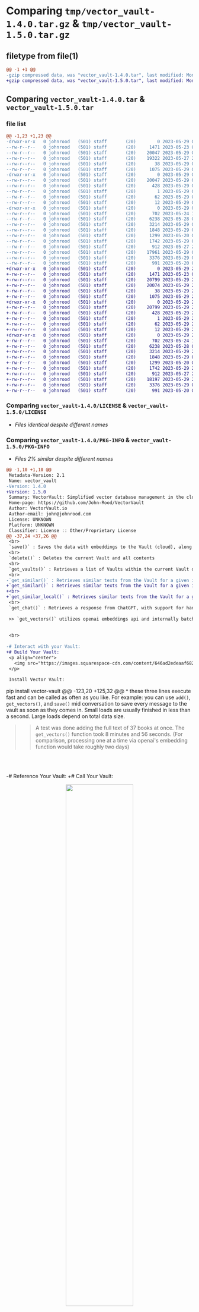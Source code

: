 # Comparing `tmp/vector_vault-1.4.0.tar.gz` & `tmp/vector_vault-1.5.0.tar.gz`

## filetype from file(1)

```diff
@@ -1 +1 @@
-gzip compressed data, was "vector_vault-1.4.0.tar", last modified: Mon May 29 07:50:46 2023, max compression
+gzip compressed data, was "vector_vault-1.5.0.tar", last modified: Mon May 29 20:32:34 2023, max compression
```

## Comparing `vector_vault-1.4.0.tar` & `vector_vault-1.5.0.tar`

### file list

```diff
@@ -1,23 +1,23 @@
-drwxr-xr-x   0 johnrood   (501) staff       (20)        0 2023-05-29 07:50:46.572583 vector_vault-1.4.0/
--rw-r--r--   0 johnrood   (501) staff       (20)     1471 2023-05-23 07:06:02.000000 vector_vault-1.4.0/LICENSE
--rw-r--r--   0 johnrood   (501) staff       (20)    20047 2023-05-29 07:50:46.572407 vector_vault-1.4.0/PKG-INFO
--rw-r--r--   0 johnrood   (501) staff       (20)    19322 2023-05-27 22:01:20.000000 vector_vault-1.4.0/README.md
--rw-r--r--   0 johnrood   (501) staff       (20)       38 2023-05-29 07:50:46.572626 vector_vault-1.4.0/setup.cfg
--rw-r--r--   0 johnrood   (501) staff       (20)     1075 2023-05-29 07:50:37.000000 vector_vault-1.4.0/setup.py
-drwxr-xr-x   0 johnrood   (501) staff       (20)        0 2023-05-29 07:50:46.569253 vector_vault-1.4.0/vector_vault.egg-info/
--rw-r--r--   0 johnrood   (501) staff       (20)    20047 2023-05-29 07:50:46.000000 vector_vault-1.4.0/vector_vault.egg-info/PKG-INFO
--rw-r--r--   0 johnrood   (501) staff       (20)      428 2023-05-29 07:50:46.000000 vector_vault-1.4.0/vector_vault.egg-info/SOURCES.txt
--rw-r--r--   0 johnrood   (501) staff       (20)        1 2023-05-29 07:50:46.000000 vector_vault-1.4.0/vector_vault.egg-info/dependency_links.txt
--rw-r--r--   0 johnrood   (501) staff       (20)       62 2023-05-29 07:50:46.000000 vector_vault-1.4.0/vector_vault.egg-info/requires.txt
--rw-r--r--   0 johnrood   (501) staff       (20)       12 2023-05-29 07:50:46.000000 vector_vault-1.4.0/vector_vault.egg-info/top_level.txt
-drwxr-xr-x   0 johnrood   (501) staff       (20)        0 2023-05-29 07:50:46.572043 vector_vault-1.4.0/vectorvault/
--rw-r--r--   0 johnrood   (501) staff       (20)      702 2023-05-24 19:36:19.000000 vector_vault-1.4.0/vectorvault/__init__.py
--rw-r--r--   0 johnrood   (501) staff       (20)     6238 2023-05-28 06:54:07.000000 vector_vault-1.4.0/vectorvault/ai.py
--rw-r--r--   0 johnrood   (501) staff       (20)     3214 2023-05-29 07:49:21.000000 vector_vault-1.4.0/vectorvault/cloudmanager.py
--rw-r--r--   0 johnrood   (501) staff       (20)     1848 2023-05-29 05:20:39.000000 vector_vault-1.4.0/vectorvault/creds.py
--rw-r--r--   0 johnrood   (501) staff       (20)     1299 2023-05-20 06:06:51.000000 vector_vault-1.4.0/vectorvault/download.py
--rw-r--r--   0 johnrood   (501) staff       (20)     1742 2023-05-29 07:49:07.000000 vector_vault-1.4.0/vectorvault/itemize.py
--rw-r--r--   0 johnrood   (501) staff       (20)      912 2023-05-27 23:34:48.000000 vector_vault-1.4.0/vectorvault/signup.py
--rw-r--r--   0 johnrood   (501) staff       (20)    17961 2023-05-29 07:49:36.000000 vector_vault-1.4.0/vectorvault/vault.py
--rw-r--r--   0 johnrood   (501) staff       (20)     3376 2023-05-29 07:21:37.000000 vector_vault-1.4.0/vectorvault/vecreq.py
--rw-r--r--   0 johnrood   (501) staff       (20)      991 2023-05-20 06:06:45.000000 vector_vault-1.4.0/vectorvault/wrap.py
+drwxr-xr-x   0 johnrood   (501) staff       (20)        0 2023-05-29 20:32:34.733271 vector_vault-1.5.0/
+-rw-r--r--   0 johnrood   (501) staff       (20)     1471 2023-05-23 07:06:02.000000 vector_vault-1.5.0/LICENSE
+-rw-r--r--   0 johnrood   (501) staff       (20)    20799 2023-05-29 20:32:34.733114 vector_vault-1.5.0/PKG-INFO
+-rw-r--r--   0 johnrood   (501) staff       (20)    20074 2023-05-29 20:31:26.000000 vector_vault-1.5.0/README.md
+-rw-r--r--   0 johnrood   (501) staff       (20)       38 2023-05-29 20:32:34.733311 vector_vault-1.5.0/setup.cfg
+-rw-r--r--   0 johnrood   (501) staff       (20)     1075 2023-05-29 20:32:14.000000 vector_vault-1.5.0/setup.py
+drwxr-xr-x   0 johnrood   (501) staff       (20)        0 2023-05-29 20:32:34.730167 vector_vault-1.5.0/vector_vault.egg-info/
+-rw-r--r--   0 johnrood   (501) staff       (20)    20799 2023-05-29 20:32:34.000000 vector_vault-1.5.0/vector_vault.egg-info/PKG-INFO
+-rw-r--r--   0 johnrood   (501) staff       (20)      428 2023-05-29 20:32:34.000000 vector_vault-1.5.0/vector_vault.egg-info/SOURCES.txt
+-rw-r--r--   0 johnrood   (501) staff       (20)        1 2023-05-29 20:32:34.000000 vector_vault-1.5.0/vector_vault.egg-info/dependency_links.txt
+-rw-r--r--   0 johnrood   (501) staff       (20)       62 2023-05-29 20:32:34.000000 vector_vault-1.5.0/vector_vault.egg-info/requires.txt
+-rw-r--r--   0 johnrood   (501) staff       (20)       12 2023-05-29 20:32:34.000000 vector_vault-1.5.0/vector_vault.egg-info/top_level.txt
+drwxr-xr-x   0 johnrood   (501) staff       (20)        0 2023-05-29 20:32:34.732738 vector_vault-1.5.0/vectorvault/
+-rw-r--r--   0 johnrood   (501) staff       (20)      702 2023-05-24 19:36:19.000000 vector_vault-1.5.0/vectorvault/__init__.py
+-rw-r--r--   0 johnrood   (501) staff       (20)     6238 2023-05-28 06:54:07.000000 vector_vault-1.5.0/vectorvault/ai.py
+-rw-r--r--   0 johnrood   (501) staff       (20)     3214 2023-05-29 20:31:58.000000 vector_vault-1.5.0/vectorvault/cloudmanager.py
+-rw-r--r--   0 johnrood   (501) staff       (20)     1848 2023-05-29 05:20:39.000000 vector_vault-1.5.0/vectorvault/creds.py
+-rw-r--r--   0 johnrood   (501) staff       (20)     1299 2023-05-20 06:06:51.000000 vector_vault-1.5.0/vectorvault/download.py
+-rw-r--r--   0 johnrood   (501) staff       (20)     1742 2023-05-29 20:31:47.000000 vector_vault-1.5.0/vectorvault/itemize.py
+-rw-r--r--   0 johnrood   (501) staff       (20)      912 2023-05-27 23:34:48.000000 vector_vault-1.5.0/vectorvault/signup.py
+-rw-r--r--   0 johnrood   (501) staff       (20)    18197 2023-05-29 20:31:41.000000 vector_vault-1.5.0/vectorvault/vault.py
+-rw-r--r--   0 johnrood   (501) staff       (20)     3376 2023-05-29 07:21:37.000000 vector_vault-1.5.0/vectorvault/vecreq.py
+-rw-r--r--   0 johnrood   (501) staff       (20)      991 2023-05-20 06:06:45.000000 vector_vault-1.5.0/vectorvault/wrap.py
```

### Comparing `vector_vault-1.4.0/LICENSE` & `vector_vault-1.5.0/LICENSE`

 * *Files identical despite different names*

### Comparing `vector_vault-1.4.0/PKG-INFO` & `vector_vault-1.5.0/PKG-INFO`

 * *Files 2% similar despite different names*

```diff
@@ -1,10 +1,10 @@
 Metadata-Version: 2.1
 Name: vector_vault
-Version: 1.4.0
+Version: 1.5.0
 Summary: VectorVault: Simplified vector database management in the cloud for machine learning and generative ai workflows
 Home-page: https://github.com/John-Rood/VectorVault
 Author: VectorVault.io
 Author-email: john@johnrood.com
 License: UNKNOWN
 Platform: UNKNOWN
 Classifier: License :: Other/Proprietary License
@@ -37,24 +37,26 @@
 <br>
 `save()` : Saves the data with embeddings to the Vault (cloud), along with any metadata
 <br>
 `delete()` : Deletes the current Vault and all contents
 <br>
 `get_vaults()` : Retrieves a list of Vaults within the current Vault directory
 <br>
-`get_similar()` : Retrieves similar texts from the Vault for a given input text 
+`get_similar()` : Retrieves similar texts from the Vault for a given input text - We processes vectors in the cloud
+<br>
+`get_similar_local()` : Retrieves similar texts from the Vault for a given input text - You process vectors locally
 <br>
 `get_chat()` : Retrieves a response from ChatGPT, with support for handling conversation history, summarizing responses, and retrieving context-based responses by referencing similar data in the vault
 
 >> `get_vectors()` utilizes openai embeddings api and internally batches vector embeddings with OpenAI's text-embeddings-ada-002 model, and comes with auto rate-limiting and concurrent requests for maximum processing speed
 
 
 <br>
 
-# Interact with your Vault:
+# Build Your Vault:
 <p align="center">
   <img src="https://images.squarespace-cdn.com/content/646ad2edeaaf682a9bbc36da/2acebcaa-f5dd-44c9-8bba-c10723bc7064/Vector+Vault+Vault+2000.png" width="60%" height="60%" />
 </p>
 
 Install Vector Vault:
 ```
 pip install vector-vault
@@ -123,20 +125,32 @@
 ^ these three lines execute fast and can be called as often as you like. For example: you can use `add()`, `get_vectors()`, and `save()` mid conversation to save every message to the vault as soon as they comes in. Small loads are usually finished in less than a second. Large loads depend on total data size. 
 >> A test was done adding the full text of 37 books at once. The `get_vectors()` function took 8 minutes and 56 seconds. (For comparison, processing one at a time via openai's embedding function would take roughly two days)
 
 
 <br>
 <br>
 
-# Reference Your Vault:
+# Call Your Vault:
 <p align="center">
   <img src="https://images.squarespace-cdn.com/content/646ad2edeaaf682a9bbc36da/5ae905b0-43d0-4b86-a965-5b447ee8c7de/Vector+Vault+Vault.jpg?content-type=image%2Fjpeg" width="60%" height="60%" />
 </p>
 
-After you've added some data and want to reference it later, you can call it like this:
+Making a call to your vault is really easy. You can even do it by command line:
+```
+curl -X POST "https://api.vectorvault.io/get_similar" \
+     -H "Content-Type: application/json" \
+     -d '{
+        "user": "your_username",
+        "api_key": "your_api_key",
+        "vault": "your_vault_name",
+        "text": "your_text"
+     }'
+```
+    
+This is the same exact call, but in Python:
 ```
 similar_data = vault.get_similar("Your text input") 
 
 for result in similar_data:
     print(result['data'])
 ```
 ^ this prints each similar item that was retieved. The `get_similar()` function retrieves items from the vault using vector cosine similarity search algorithm to find results. Default returns a list with 4 results. 
@@ -150,17 +164,108 @@
 
 for result in similar_data:
     print(result['data'])
     print(result['metadata'])
 ```
 
 <br>
+<br>
+
+### Use `get_chat()` with `get_context=True` to get response from chatgpt referencing vault data
+Retrieving items from the vault, is useful when using it supply context to a large language model, like chatgpt for instance, to get a contextualized response. The follow example searches the vault for 4 similar results and then give those to chatgpt as context, asking chatgpt answer the question using the vault data.
+```
+question = "This text will be used find contextually similar references in the vault"
+
+answer = vault.get_chat(question, get_context=True)  
+print(answer)
+```
+The following line will send chatgpt the question for response and not interact with the vault in any way
+```
+answer = vault.get_chat(question) 
+```
+
+
+<br>
+<br>
+
+# ChatGPT
+## With `get_chat()` you can use ChatGPT standalone or with Vault data integrated
+
+<p align="center">
+  <img src="https://images.squarespace-cdn.com/content/646ad2edeaaf682a9bbc36da/74776e31-4bfd-4d6b-837b-674790ca4288/wisdomandwealth_Electric_Yellow_and_Dark_Blue_-_chat_messages_g_c81a4325-5347-44a7-879d-a58a6d115446.png" width="60%" height="60%" />
+</p>
+<br>
+
+Get chat response from OpenAI's ChatGPT. 
+Rate limiting, auto retries, and chat histroy slicing auto-built-in so you can create complex chat capability without getting complicated. 
+Enter your text, optionally add chat history, and optionally choose a summary response instead (default: summmary=False)
+
+- Example Signle Usage: 
+`response = vault.get_chat(text)`
+
+- Example Chat: 
+`response = vault.get_chat(text, chat_history)`
+
+- Example Summary: 
+`summary = vault.get_chat(text, summary=True)`
+
+- Example Context-Based Response:
+`response = vault.get_chat(text, get_context=True)`
+
+- Example Context-Based Response w/ Chat History:
+`response = vault.get_chat(text, chat_history, get_context=True)`
+
+- Example Context-Response with Context Samples Returned:
+`vault_response = vault.get_chat(text, get_context=True, return_context=True)`
+<br>
+
+Response is a string, unless `return_context=True` is passed, then response will be a dictionary containing the results from the vault as well as the response:
+```
+# print response:
+print(vault_response['response'])
+
+# print context:
+for item in vault_response['context']:
+    print("\n\n", f"item {item['metadata']['name']}")
+    print(item['data'])
+```
+<br>
+<br>
+
+# Summarize Anything:
+<p align="center">
+  <img src="https://images.squarespace-cdn.com/content/646ad2edeaaf682a9bbc36da/e1ff4ca3-e18b-4c8f-b3c9-ff6ddcc907a1/wisdomandwealth_a_summary_being_created._A_bunch_of_texts_are_f_df58744a-13cb-46fd-b39d-3f090349bbb7.png" width="60%" height="60%" />
+</p>
+
+You can summarize any text, no matter how large - even an entire book all at once. Long texts are split into the largest possible chunk sizes and a summary is generated for each chunk. When all summaries are finished, they are concatenated and returned as one.
+```
+summary = vault.get_chat(text, summary=True)
+```
+<br>
+
+want to make a summary of a certain length?...
+```
+summary = vault.get_chat(text, summary=True)
+
+while len(summary) > 1000:
+    summary = vault.get_chat(summary, summary=True)
+```
+^ in the above example, we make a summary, then we enter while loop that continues until the summary recieved back is a certain lenght. You could use this to summarize a 1000 page book to less than 1000 characters of text. 
+
+<br>
+<br>
+<br>
 
-## Metadata
-To add meta data to your vault, just include the meta as a parameter in `add()`. Meta is always a dict, and you can add any fields you want. (If you don't add a 'name' field, a generic one will automatically be generated, so there is always a name field in the metadata)
+# Metadata
+
+<p align="center">
+  <img src="https://images.squarespace-cdn.com/content/646ad2edeaaf682a9bbc36da/9d9bae20-e358-4545-9e3b-32f782314541/add+all+the+metadata.png?" width="40%" height="40%" />
+</p>
+
+Metadata is really useful later, when you want to know the deets about the data you've added. To add metadata to your vault, just include the meta as a parameter in `add()`. Meta is always a dict, and you can add any fields you want. (If you don't add a 'name' field, a generic one will automatically be generated, so the name field in the metadata always exists)
 ```
 meta = {
     'name': 'Lifestyle in LA',
     'country': 'United State',
     'city': 'LA' 
 }
 
@@ -237,31 +342,14 @@
 similar_data = vault.get_similar("How will the government control you in the future?") 
 print(similar_data[0]['metadata']['title'])
 ```
 
 <br>
 <br>
 
-### Use `get_chat()` with `get_context=True` to get response from chatgpt referencing vault data
-Retrieving items from the vault, is useful when using it supply context to a large language model, like chatgpt for instance, to get a contextualized response. The follow example searches the vault for 4 similar results and then give those to chatgpt as context, asking chatgpt answer the question using the vault data.
-```
-question = "This text will be used find contextually similar references in the vault"
-
-answer = vault.get_chat(question, get_context=True)  
-print(answer)
-```
-The following line will send chatgpt the question for response and not interact with the vault in any way
-```
-answer = vault.get_chat(question) 
-```
-
-
-<br>
-<br>
-
 # Change Vaults
 
 In this example science vault, we will print a list of vaults in the current vault directory
 ```
 science_vault = Vault(user='your_user_id', api_key='your_api_key', vault='science')
 
 print(science_vault.get_vaults())
@@ -286,83 +374,15 @@
 
 
 - lab notes vault within chemistry vault
 ```
 lab_notes_vault = Vault(user='your@email.com', api_key='your_api_key', vault='science/chemistry/lab notes')
 ```
 
-<br>
-<br>
 
-# ChatGPT
-## With `get_chat()` you can use ChatGPT standalone or with Vault data integrated
-
-<p align="center">
-  <img src="https://images.squarespace-cdn.com/content/646ad2edeaaf682a9bbc36da/74776e31-4bfd-4d6b-837b-674790ca4288/wisdomandwealth_Electric_Yellow_and_Dark_Blue_-_chat_messages_g_c81a4325-5347-44a7-879d-a58a6d115446.png" width="60%" height="60%" />
-</p>
-<br>
-
-Get chat response from OpenAI's ChatGPT. 
-Rate limiting, auto retries, and chat histroy slicing auto-built-in so you can create complex chat capability without getting complicated. 
-Enter your text, optionally add chat history, and optionally choose a summary response instead (default: summmary=False)
-
-- Example Signle Usage: 
-`response = vault.get_chat(text)`
-
-- Example Chat: 
-`response = vault.get_chat(text, chat_history)`
-
-- Example Summary: 
-`summary = vault.get_chat(text, summary=True)`
-
-- Example Context-Based Response:
-`response = vault.get_chat(text, get_context=True)`
-
-- Example Context-Based Response w/ Chat History:
-`response = vault.get_chat(text, chat_history, get_context=True)`
-
-- Example Context-Response with Context Samples Returned:
-`vault_response = vault.get_chat(text, get_context=True, return_context=True)`
-<br>
-
-Response is a string, unless `return_context=True` is passed, then response will be a dictionary containing the results from the vault as well as the response:
-```
-# print response:
-print(vault_response['response'])
-
-# print context:
-for item in vault_response['context']:
-    print("\n\n", f"item {item['metadata']['name']}")
-    print(item['data'])
-```
-<br>
-<br>
-
-# Summarize Anything:
-<p align="center">
-  <img src="https://images.squarespace-cdn.com/content/646ad2edeaaf682a9bbc36da/e1ff4ca3-e18b-4c8f-b3c9-ff6ddcc907a1/wisdomandwealth_a_summary_being_created._A_bunch_of_texts_are_f_df58744a-13cb-46fd-b39d-3f090349bbb7.png" width="60%" height="60%" />
-</p>
-
-You can summarize any text, no matter how large - even an entire book all at once. Long texts are split into the largest possible chunk sizes and a summary is generated for each chunk. When all summaries are finished, they are concatenated and returned as one.
-```
-summary = vault.get_chat(text, summary=True)
-```
-<br>
-
-want to make a summary of a certain length?...
-```
-summary = vault.get_chat(text, summary=True)
-
-while len(summary) > 1000:
-    summary = vault.get_chat(summary, summary=True)
-```
-^ in the above example, we make a summary, then we enter while loop that continues until the summary recieved back is a certain lenght. You could use this to summarize a 1000 page book to less than 1000 characters of text. 
-
-<br>
-<br>
 <br>
 
 ## Real world usage:
 ```
 user_input = input("What's your question?")
 
 # Get response from Language model
@@ -481,15 +501,15 @@
 <br>
 <br>
 
 
 ## FAQ
 
 ### What is the latency on large datasets?
-To conceptualize "large", 37 full length book texts with vectors make up ~80MB of storage with around 10,000 - 15,000 items of ~1000 characters for each item. This example of 37 books is considered small. Free plans come with 1GB of storage, and 100MB/mo of uploading, so this doesn't even hit the free plan limit. Calling similar items from this vault is under one second response time with the similar items returned. This example is about the same amount of data as the entire customer support history for any given company. So if you build a typical customer service chatbot, your vault size will be considered small.  If you had 10 times that much data, api latency may be around 5 seconds. Our architechture is optimized for lightning fast responses on small-medium size datasets, so if your data size grows to large amounts, and you see the call time taking longer than 1 second, its recommended that you segment you data into multiple vaults to keep latency below 1 second on api calls. 
+To conceptualize "large", 37 full length book texts with vectors make up ~80MB of storage with around 10,000 - 15,000 items of ~1000 characters for each item. This example of 37 books is considered small. Free plans come with 1GB of storage, and 100MB/mo of uploading, so this doesn't even hit the free plan limit. Calling similar items from this vault is one second response time - with vectors retreived, vectors searched, then similar items returned. This example is about the same amount of data as the entire customer support history for any given company. So if you build a typical customer service chatbot, your vault size will be considered small.  If you had 10 times that much data, api latency may be around 5 seconds. Our architechture is optimized for lightning fast responses on small-medium size datasets, so if your data size grows to large amounts, and you see the call time taking too long, its recommended that you segment you data into multiple vaults to keep latency to 1 second on api calls. 
 
 
 ### How should I segment my data?
 Vaults within vaults is the optimal structure for segmenting data. If a vault grows too large, just make multiple child vaults within the current vault directory, and store the data there. If your 'Science' vault grows too large, split it into multiple child vaults, like 'Science/Chemistry', etc - this accesses a "Chemistry" vault within the Science vault. Now you can fine grain datasets, where every child vault contains more specific subject information than the parent vault. This segmenting structure allows you to focus data on large data sets. *Keep in mind this only applies to very large data sets.* Also, if your data set is large and you don't mind a little longer response times on vault call, then you don't need to do anything. In that case, you can just add it all to one vault and not worry about it. 
 
 
 ### What if I'm a large company with very large data
```

### Comparing `vector_vault-1.4.0/README.md` & `vector_vault-1.5.0/README.md`

 * *Files 3% similar despite different names*

```diff
@@ -18,24 +18,26 @@
 <br>
 `save()` : Saves the data with embeddings to the Vault (cloud), along with any metadata
 <br>
 `delete()` : Deletes the current Vault and all contents
 <br>
 `get_vaults()` : Retrieves a list of Vaults within the current Vault directory
 <br>
-`get_similar()` : Retrieves similar texts from the Vault for a given input text 
+`get_similar()` : Retrieves similar texts from the Vault for a given input text - We processes vectors in the cloud
+<br>
+`get_similar_local()` : Retrieves similar texts from the Vault for a given input text - You process vectors locally
 <br>
 `get_chat()` : Retrieves a response from ChatGPT, with support for handling conversation history, summarizing responses, and retrieving context-based responses by referencing similar data in the vault
 
 >> `get_vectors()` utilizes openai embeddings api and internally batches vector embeddings with OpenAI's text-embeddings-ada-002 model, and comes with auto rate-limiting and concurrent requests for maximum processing speed
 
 
 <br>
 
-# Interact with your Vault:
+# Build Your Vault:
 <p align="center">
   <img src="https://images.squarespace-cdn.com/content/646ad2edeaaf682a9bbc36da/2acebcaa-f5dd-44c9-8bba-c10723bc7064/Vector+Vault+Vault+2000.png" width="60%" height="60%" />
 </p>
 
 Install Vector Vault:
 ```
 pip install vector-vault
@@ -104,20 +106,32 @@
 ^ these three lines execute fast and can be called as often as you like. For example: you can use `add()`, `get_vectors()`, and `save()` mid conversation to save every message to the vault as soon as they comes in. Small loads are usually finished in less than a second. Large loads depend on total data size. 
 >> A test was done adding the full text of 37 books at once. The `get_vectors()` function took 8 minutes and 56 seconds. (For comparison, processing one at a time via openai's embedding function would take roughly two days)
 
 
 <br>
 <br>
 
-# Reference Your Vault:
+# Call Your Vault:
 <p align="center">
   <img src="https://images.squarespace-cdn.com/content/646ad2edeaaf682a9bbc36da/5ae905b0-43d0-4b86-a965-5b447ee8c7de/Vector+Vault+Vault.jpg?content-type=image%2Fjpeg" width="60%" height="60%" />
 </p>
 
-After you've added some data and want to reference it later, you can call it like this:
+Making a call to your vault is really easy. You can even do it by command line:
+```
+curl -X POST "https://api.vectorvault.io/get_similar" \
+     -H "Content-Type: application/json" \
+     -d '{
+        "user": "your_username",
+        "api_key": "your_api_key",
+        "vault": "your_vault_name",
+        "text": "your_text"
+     }'
+```
+    
+This is the same exact call, but in Python:
 ```
 similar_data = vault.get_similar("Your text input") 
 
 for result in similar_data:
     print(result['data'])
 ```
 ^ this prints each similar item that was retieved. The `get_similar()` function retrieves items from the vault using vector cosine similarity search algorithm to find results. Default returns a list with 4 results. 
@@ -131,17 +145,108 @@
 
 for result in similar_data:
     print(result['data'])
     print(result['metadata'])
 ```
 
 <br>
+<br>
+
+### Use `get_chat()` with `get_context=True` to get response from chatgpt referencing vault data
+Retrieving items from the vault, is useful when using it supply context to a large language model, like chatgpt for instance, to get a contextualized response. The follow example searches the vault for 4 similar results and then give those to chatgpt as context, asking chatgpt answer the question using the vault data.
+```
+question = "This text will be used find contextually similar references in the vault"
+
+answer = vault.get_chat(question, get_context=True)  
+print(answer)
+```
+The following line will send chatgpt the question for response and not interact with the vault in any way
+```
+answer = vault.get_chat(question) 
+```
+
+
+<br>
+<br>
+
+# ChatGPT
+## With `get_chat()` you can use ChatGPT standalone or with Vault data integrated
+
+<p align="center">
+  <img src="https://images.squarespace-cdn.com/content/646ad2edeaaf682a9bbc36da/74776e31-4bfd-4d6b-837b-674790ca4288/wisdomandwealth_Electric_Yellow_and_Dark_Blue_-_chat_messages_g_c81a4325-5347-44a7-879d-a58a6d115446.png" width="60%" height="60%" />
+</p>
+<br>
+
+Get chat response from OpenAI's ChatGPT. 
+Rate limiting, auto retries, and chat histroy slicing auto-built-in so you can create complex chat capability without getting complicated. 
+Enter your text, optionally add chat history, and optionally choose a summary response instead (default: summmary=False)
+
+- Example Signle Usage: 
+`response = vault.get_chat(text)`
+
+- Example Chat: 
+`response = vault.get_chat(text, chat_history)`
+
+- Example Summary: 
+`summary = vault.get_chat(text, summary=True)`
+
+- Example Context-Based Response:
+`response = vault.get_chat(text, get_context=True)`
+
+- Example Context-Based Response w/ Chat History:
+`response = vault.get_chat(text, chat_history, get_context=True)`
+
+- Example Context-Response with Context Samples Returned:
+`vault_response = vault.get_chat(text, get_context=True, return_context=True)`
+<br>
+
+Response is a string, unless `return_context=True` is passed, then response will be a dictionary containing the results from the vault as well as the response:
+```
+# print response:
+print(vault_response['response'])
+
+# print context:
+for item in vault_response['context']:
+    print("\n\n", f"item {item['metadata']['name']}")
+    print(item['data'])
+```
+<br>
+<br>
+
+# Summarize Anything:
+<p align="center">
+  <img src="https://images.squarespace-cdn.com/content/646ad2edeaaf682a9bbc36da/e1ff4ca3-e18b-4c8f-b3c9-ff6ddcc907a1/wisdomandwealth_a_summary_being_created._A_bunch_of_texts_are_f_df58744a-13cb-46fd-b39d-3f090349bbb7.png" width="60%" height="60%" />
+</p>
+
+You can summarize any text, no matter how large - even an entire book all at once. Long texts are split into the largest possible chunk sizes and a summary is generated for each chunk. When all summaries are finished, they are concatenated and returned as one.
+```
+summary = vault.get_chat(text, summary=True)
+```
+<br>
+
+want to make a summary of a certain length?...
+```
+summary = vault.get_chat(text, summary=True)
+
+while len(summary) > 1000:
+    summary = vault.get_chat(summary, summary=True)
+```
+^ in the above example, we make a summary, then we enter while loop that continues until the summary recieved back is a certain lenght. You could use this to summarize a 1000 page book to less than 1000 characters of text. 
+
+<br>
+<br>
+<br>
 
-## Metadata
-To add meta data to your vault, just include the meta as a parameter in `add()`. Meta is always a dict, and you can add any fields you want. (If you don't add a 'name' field, a generic one will automatically be generated, so there is always a name field in the metadata)
+# Metadata
+
+<p align="center">
+  <img src="https://images.squarespace-cdn.com/content/646ad2edeaaf682a9bbc36da/9d9bae20-e358-4545-9e3b-32f782314541/add+all+the+metadata.png?" width="40%" height="40%" />
+</p>
+
+Metadata is really useful later, when you want to know the deets about the data you've added. To add metadata to your vault, just include the meta as a parameter in `add()`. Meta is always a dict, and you can add any fields you want. (If you don't add a 'name' field, a generic one will automatically be generated, so the name field in the metadata always exists)
 ```
 meta = {
     'name': 'Lifestyle in LA',
     'country': 'United State',
     'city': 'LA' 
 }
 
@@ -218,31 +323,14 @@
 similar_data = vault.get_similar("How will the government control you in the future?") 
 print(similar_data[0]['metadata']['title'])
 ```
 
 <br>
 <br>
 
-### Use `get_chat()` with `get_context=True` to get response from chatgpt referencing vault data
-Retrieving items from the vault, is useful when using it supply context to a large language model, like chatgpt for instance, to get a contextualized response. The follow example searches the vault for 4 similar results and then give those to chatgpt as context, asking chatgpt answer the question using the vault data.
-```
-question = "This text will be used find contextually similar references in the vault"
-
-answer = vault.get_chat(question, get_context=True)  
-print(answer)
-```
-The following line will send chatgpt the question for response and not interact with the vault in any way
-```
-answer = vault.get_chat(question) 
-```
-
-
-<br>
-<br>
-
 # Change Vaults
 
 In this example science vault, we will print a list of vaults in the current vault directory
 ```
 science_vault = Vault(user='your_user_id', api_key='your_api_key', vault='science')
 
 print(science_vault.get_vaults())
@@ -267,83 +355,15 @@
 
 
 - lab notes vault within chemistry vault
 ```
 lab_notes_vault = Vault(user='your@email.com', api_key='your_api_key', vault='science/chemistry/lab notes')
 ```
 
-<br>
-<br>
 
-# ChatGPT
-## With `get_chat()` you can use ChatGPT standalone or with Vault data integrated
-
-<p align="center">
-  <img src="https://images.squarespace-cdn.com/content/646ad2edeaaf682a9bbc36da/74776e31-4bfd-4d6b-837b-674790ca4288/wisdomandwealth_Electric_Yellow_and_Dark_Blue_-_chat_messages_g_c81a4325-5347-44a7-879d-a58a6d115446.png" width="60%" height="60%" />
-</p>
-<br>
-
-Get chat response from OpenAI's ChatGPT. 
-Rate limiting, auto retries, and chat histroy slicing auto-built-in so you can create complex chat capability without getting complicated. 
-Enter your text, optionally add chat history, and optionally choose a summary response instead (default: summmary=False)
-
-- Example Signle Usage: 
-`response = vault.get_chat(text)`
-
-- Example Chat: 
-`response = vault.get_chat(text, chat_history)`
-
-- Example Summary: 
-`summary = vault.get_chat(text, summary=True)`
-
-- Example Context-Based Response:
-`response = vault.get_chat(text, get_context=True)`
-
-- Example Context-Based Response w/ Chat History:
-`response = vault.get_chat(text, chat_history, get_context=True)`
-
-- Example Context-Response with Context Samples Returned:
-`vault_response = vault.get_chat(text, get_context=True, return_context=True)`
-<br>
-
-Response is a string, unless `return_context=True` is passed, then response will be a dictionary containing the results from the vault as well as the response:
-```
-# print response:
-print(vault_response['response'])
-
-# print context:
-for item in vault_response['context']:
-    print("\n\n", f"item {item['metadata']['name']}")
-    print(item['data'])
-```
-<br>
-<br>
-
-# Summarize Anything:
-<p align="center">
-  <img src="https://images.squarespace-cdn.com/content/646ad2edeaaf682a9bbc36da/e1ff4ca3-e18b-4c8f-b3c9-ff6ddcc907a1/wisdomandwealth_a_summary_being_created._A_bunch_of_texts_are_f_df58744a-13cb-46fd-b39d-3f090349bbb7.png" width="60%" height="60%" />
-</p>
-
-You can summarize any text, no matter how large - even an entire book all at once. Long texts are split into the largest possible chunk sizes and a summary is generated for each chunk. When all summaries are finished, they are concatenated and returned as one.
-```
-summary = vault.get_chat(text, summary=True)
-```
-<br>
-
-want to make a summary of a certain length?...
-```
-summary = vault.get_chat(text, summary=True)
-
-while len(summary) > 1000:
-    summary = vault.get_chat(summary, summary=True)
-```
-^ in the above example, we make a summary, then we enter while loop that continues until the summary recieved back is a certain lenght. You could use this to summarize a 1000 page book to less than 1000 characters of text. 
-
-<br>
-<br>
 <br>
 
 ## Real world usage:
 ```
 user_input = input("What's your question?")
 
 # Get response from Language model
@@ -462,15 +482,15 @@
 <br>
 <br>
 
 
 ## FAQ
 
 ### What is the latency on large datasets?
-To conceptualize "large", 37 full length book texts with vectors make up ~80MB of storage with around 10,000 - 15,000 items of ~1000 characters for each item. This example of 37 books is considered small. Free plans come with 1GB of storage, and 100MB/mo of uploading, so this doesn't even hit the free plan limit. Calling similar items from this vault is under one second response time with the similar items returned. This example is about the same amount of data as the entire customer support history for any given company. So if you build a typical customer service chatbot, your vault size will be considered small.  If you had 10 times that much data, api latency may be around 5 seconds. Our architechture is optimized for lightning fast responses on small-medium size datasets, so if your data size grows to large amounts, and you see the call time taking longer than 1 second, its recommended that you segment you data into multiple vaults to keep latency below 1 second on api calls. 
+To conceptualize "large", 37 full length book texts with vectors make up ~80MB of storage with around 10,000 - 15,000 items of ~1000 characters for each item. This example of 37 books is considered small. Free plans come with 1GB of storage, and 100MB/mo of uploading, so this doesn't even hit the free plan limit. Calling similar items from this vault is one second response time - with vectors retreived, vectors searched, then similar items returned. This example is about the same amount of data as the entire customer support history for any given company. So if you build a typical customer service chatbot, your vault size will be considered small.  If you had 10 times that much data, api latency may be around 5 seconds. Our architechture is optimized for lightning fast responses on small-medium size datasets, so if your data size grows to large amounts, and you see the call time taking too long, its recommended that you segment you data into multiple vaults to keep latency to 1 second on api calls. 
 
 
 ### How should I segment my data?
 Vaults within vaults is the optimal structure for segmenting data. If a vault grows too large, just make multiple child vaults within the current vault directory, and store the data there. If your 'Science' vault grows too large, split it into multiple child vaults, like 'Science/Chemistry', etc - this accesses a "Chemistry" vault within the Science vault. Now you can fine grain datasets, where every child vault contains more specific subject information than the parent vault. This segmenting structure allows you to focus data on large data sets. *Keep in mind this only applies to very large data sets.* Also, if your data set is large and you don't mind a little longer response times on vault call, then you don't need to do anything. In that case, you can just add it all to one vault and not worry about it. 
 
 
 ### What if I'm a large company with very large data
```

### Comparing `vector_vault-1.4.0/setup.py` & `vector_vault-1.5.0/setup.py`

 * *Files 11% similar despite different names*

```diff
@@ -1,12 +1,12 @@
 from setuptools import setup, find_packages
 
 setup(
     name="vector_vault",
-    version="1.4.0",
+    version="1.5.0",
     packages=find_packages(),
     author="VectorVault.io",
     author_email="john@johnrood.com",
     description="VectorVault: Simplified vector database management in the cloud for machine learning and generative ai workflows",
     long_description=open('README.md').read(),
     long_description_content_type="text/markdown",
     url="https://github.com/John-Rood/VectorVault",
```

### Comparing `vector_vault-1.4.0/vector_vault.egg-info/PKG-INFO` & `vector_vault-1.5.0/vector_vault.egg-info/PKG-INFO`

 * *Files 2% similar despite different names*

```diff
@@ -1,10 +1,10 @@
 Metadata-Version: 2.1
 Name: vector-vault
-Version: 1.4.0
+Version: 1.5.0
 Summary: VectorVault: Simplified vector database management in the cloud for machine learning and generative ai workflows
 Home-page: https://github.com/John-Rood/VectorVault
 Author: VectorVault.io
 Author-email: john@johnrood.com
 License: UNKNOWN
 Platform: UNKNOWN
 Classifier: License :: Other/Proprietary License
@@ -37,24 +37,26 @@
 <br>
 `save()` : Saves the data with embeddings to the Vault (cloud), along with any metadata
 <br>
 `delete()` : Deletes the current Vault and all contents
 <br>
 `get_vaults()` : Retrieves a list of Vaults within the current Vault directory
 <br>
-`get_similar()` : Retrieves similar texts from the Vault for a given input text 
+`get_similar()` : Retrieves similar texts from the Vault for a given input text - We processes vectors in the cloud
+<br>
+`get_similar_local()` : Retrieves similar texts from the Vault for a given input text - You process vectors locally
 <br>
 `get_chat()` : Retrieves a response from ChatGPT, with support for handling conversation history, summarizing responses, and retrieving context-based responses by referencing similar data in the vault
 
 >> `get_vectors()` utilizes openai embeddings api and internally batches vector embeddings with OpenAI's text-embeddings-ada-002 model, and comes with auto rate-limiting and concurrent requests for maximum processing speed
 
 
 <br>
 
-# Interact with your Vault:
+# Build Your Vault:
 <p align="center">
   <img src="https://images.squarespace-cdn.com/content/646ad2edeaaf682a9bbc36da/2acebcaa-f5dd-44c9-8bba-c10723bc7064/Vector+Vault+Vault+2000.png" width="60%" height="60%" />
 </p>
 
 Install Vector Vault:
 ```
 pip install vector-vault
@@ -123,20 +125,32 @@
 ^ these three lines execute fast and can be called as often as you like. For example: you can use `add()`, `get_vectors()`, and `save()` mid conversation to save every message to the vault as soon as they comes in. Small loads are usually finished in less than a second. Large loads depend on total data size. 
 >> A test was done adding the full text of 37 books at once. The `get_vectors()` function took 8 minutes and 56 seconds. (For comparison, processing one at a time via openai's embedding function would take roughly two days)
 
 
 <br>
 <br>
 
-# Reference Your Vault:
+# Call Your Vault:
 <p align="center">
   <img src="https://images.squarespace-cdn.com/content/646ad2edeaaf682a9bbc36da/5ae905b0-43d0-4b86-a965-5b447ee8c7de/Vector+Vault+Vault.jpg?content-type=image%2Fjpeg" width="60%" height="60%" />
 </p>
 
-After you've added some data and want to reference it later, you can call it like this:
+Making a call to your vault is really easy. You can even do it by command line:
+```
+curl -X POST "https://api.vectorvault.io/get_similar" \
+     -H "Content-Type: application/json" \
+     -d '{
+        "user": "your_username",
+        "api_key": "your_api_key",
+        "vault": "your_vault_name",
+        "text": "your_text"
+     }'
+```
+    
+This is the same exact call, but in Python:
 ```
 similar_data = vault.get_similar("Your text input") 
 
 for result in similar_data:
     print(result['data'])
 ```
 ^ this prints each similar item that was retieved. The `get_similar()` function retrieves items from the vault using vector cosine similarity search algorithm to find results. Default returns a list with 4 results. 
@@ -150,17 +164,108 @@
 
 for result in similar_data:
     print(result['data'])
     print(result['metadata'])
 ```
 
 <br>
+<br>
+
+### Use `get_chat()` with `get_context=True` to get response from chatgpt referencing vault data
+Retrieving items from the vault, is useful when using it supply context to a large language model, like chatgpt for instance, to get a contextualized response. The follow example searches the vault for 4 similar results and then give those to chatgpt as context, asking chatgpt answer the question using the vault data.
+```
+question = "This text will be used find contextually similar references in the vault"
+
+answer = vault.get_chat(question, get_context=True)  
+print(answer)
+```
+The following line will send chatgpt the question for response and not interact with the vault in any way
+```
+answer = vault.get_chat(question) 
+```
+
+
+<br>
+<br>
+
+# ChatGPT
+## With `get_chat()` you can use ChatGPT standalone or with Vault data integrated
+
+<p align="center">
+  <img src="https://images.squarespace-cdn.com/content/646ad2edeaaf682a9bbc36da/74776e31-4bfd-4d6b-837b-674790ca4288/wisdomandwealth_Electric_Yellow_and_Dark_Blue_-_chat_messages_g_c81a4325-5347-44a7-879d-a58a6d115446.png" width="60%" height="60%" />
+</p>
+<br>
+
+Get chat response from OpenAI's ChatGPT. 
+Rate limiting, auto retries, and chat histroy slicing auto-built-in so you can create complex chat capability without getting complicated. 
+Enter your text, optionally add chat history, and optionally choose a summary response instead (default: summmary=False)
+
+- Example Signle Usage: 
+`response = vault.get_chat(text)`
+
+- Example Chat: 
+`response = vault.get_chat(text, chat_history)`
+
+- Example Summary: 
+`summary = vault.get_chat(text, summary=True)`
+
+- Example Context-Based Response:
+`response = vault.get_chat(text, get_context=True)`
+
+- Example Context-Based Response w/ Chat History:
+`response = vault.get_chat(text, chat_history, get_context=True)`
+
+- Example Context-Response with Context Samples Returned:
+`vault_response = vault.get_chat(text, get_context=True, return_context=True)`
+<br>
+
+Response is a string, unless `return_context=True` is passed, then response will be a dictionary containing the results from the vault as well as the response:
+```
+# print response:
+print(vault_response['response'])
+
+# print context:
+for item in vault_response['context']:
+    print("\n\n", f"item {item['metadata']['name']}")
+    print(item['data'])
+```
+<br>
+<br>
+
+# Summarize Anything:
+<p align="center">
+  <img src="https://images.squarespace-cdn.com/content/646ad2edeaaf682a9bbc36da/e1ff4ca3-e18b-4c8f-b3c9-ff6ddcc907a1/wisdomandwealth_a_summary_being_created._A_bunch_of_texts_are_f_df58744a-13cb-46fd-b39d-3f090349bbb7.png" width="60%" height="60%" />
+</p>
+
+You can summarize any text, no matter how large - even an entire book all at once. Long texts are split into the largest possible chunk sizes and a summary is generated for each chunk. When all summaries are finished, they are concatenated and returned as one.
+```
+summary = vault.get_chat(text, summary=True)
+```
+<br>
+
+want to make a summary of a certain length?...
+```
+summary = vault.get_chat(text, summary=True)
+
+while len(summary) > 1000:
+    summary = vault.get_chat(summary, summary=True)
+```
+^ in the above example, we make a summary, then we enter while loop that continues until the summary recieved back is a certain lenght. You could use this to summarize a 1000 page book to less than 1000 characters of text. 
+
+<br>
+<br>
+<br>
 
-## Metadata
-To add meta data to your vault, just include the meta as a parameter in `add()`. Meta is always a dict, and you can add any fields you want. (If you don't add a 'name' field, a generic one will automatically be generated, so there is always a name field in the metadata)
+# Metadata
+
+<p align="center">
+  <img src="https://images.squarespace-cdn.com/content/646ad2edeaaf682a9bbc36da/9d9bae20-e358-4545-9e3b-32f782314541/add+all+the+metadata.png?" width="40%" height="40%" />
+</p>
+
+Metadata is really useful later, when you want to know the deets about the data you've added. To add metadata to your vault, just include the meta as a parameter in `add()`. Meta is always a dict, and you can add any fields you want. (If you don't add a 'name' field, a generic one will automatically be generated, so the name field in the metadata always exists)
 ```
 meta = {
     'name': 'Lifestyle in LA',
     'country': 'United State',
     'city': 'LA' 
 }
 
@@ -237,31 +342,14 @@
 similar_data = vault.get_similar("How will the government control you in the future?") 
 print(similar_data[0]['metadata']['title'])
 ```
 
 <br>
 <br>
 
-### Use `get_chat()` with `get_context=True` to get response from chatgpt referencing vault data
-Retrieving items from the vault, is useful when using it supply context to a large language model, like chatgpt for instance, to get a contextualized response. The follow example searches the vault for 4 similar results and then give those to chatgpt as context, asking chatgpt answer the question using the vault data.
-```
-question = "This text will be used find contextually similar references in the vault"
-
-answer = vault.get_chat(question, get_context=True)  
-print(answer)
-```
-The following line will send chatgpt the question for response and not interact with the vault in any way
-```
-answer = vault.get_chat(question) 
-```
-
-
-<br>
-<br>
-
 # Change Vaults
 
 In this example science vault, we will print a list of vaults in the current vault directory
 ```
 science_vault = Vault(user='your_user_id', api_key='your_api_key', vault='science')
 
 print(science_vault.get_vaults())
@@ -286,83 +374,15 @@
 
 
 - lab notes vault within chemistry vault
 ```
 lab_notes_vault = Vault(user='your@email.com', api_key='your_api_key', vault='science/chemistry/lab notes')
 ```
 
-<br>
-<br>
 
-# ChatGPT
-## With `get_chat()` you can use ChatGPT standalone or with Vault data integrated
-
-<p align="center">
-  <img src="https://images.squarespace-cdn.com/content/646ad2edeaaf682a9bbc36da/74776e31-4bfd-4d6b-837b-674790ca4288/wisdomandwealth_Electric_Yellow_and_Dark_Blue_-_chat_messages_g_c81a4325-5347-44a7-879d-a58a6d115446.png" width="60%" height="60%" />
-</p>
-<br>
-
-Get chat response from OpenAI's ChatGPT. 
-Rate limiting, auto retries, and chat histroy slicing auto-built-in so you can create complex chat capability without getting complicated. 
-Enter your text, optionally add chat history, and optionally choose a summary response instead (default: summmary=False)
-
-- Example Signle Usage: 
-`response = vault.get_chat(text)`
-
-- Example Chat: 
-`response = vault.get_chat(text, chat_history)`
-
-- Example Summary: 
-`summary = vault.get_chat(text, summary=True)`
-
-- Example Context-Based Response:
-`response = vault.get_chat(text, get_context=True)`
-
-- Example Context-Based Response w/ Chat History:
-`response = vault.get_chat(text, chat_history, get_context=True)`
-
-- Example Context-Response with Context Samples Returned:
-`vault_response = vault.get_chat(text, get_context=True, return_context=True)`
-<br>
-
-Response is a string, unless `return_context=True` is passed, then response will be a dictionary containing the results from the vault as well as the response:
-```
-# print response:
-print(vault_response['response'])
-
-# print context:
-for item in vault_response['context']:
-    print("\n\n", f"item {item['metadata']['name']}")
-    print(item['data'])
-```
-<br>
-<br>
-
-# Summarize Anything:
-<p align="center">
-  <img src="https://images.squarespace-cdn.com/content/646ad2edeaaf682a9bbc36da/e1ff4ca3-e18b-4c8f-b3c9-ff6ddcc907a1/wisdomandwealth_a_summary_being_created._A_bunch_of_texts_are_f_df58744a-13cb-46fd-b39d-3f090349bbb7.png" width="60%" height="60%" />
-</p>
-
-You can summarize any text, no matter how large - even an entire book all at once. Long texts are split into the largest possible chunk sizes and a summary is generated for each chunk. When all summaries are finished, they are concatenated and returned as one.
-```
-summary = vault.get_chat(text, summary=True)
-```
-<br>
-
-want to make a summary of a certain length?...
-```
-summary = vault.get_chat(text, summary=True)
-
-while len(summary) > 1000:
-    summary = vault.get_chat(summary, summary=True)
-```
-^ in the above example, we make a summary, then we enter while loop that continues until the summary recieved back is a certain lenght. You could use this to summarize a 1000 page book to less than 1000 characters of text. 
-
-<br>
-<br>
 <br>
 
 ## Real world usage:
 ```
 user_input = input("What's your question?")
 
 # Get response from Language model
@@ -481,15 +501,15 @@
 <br>
 <br>
 
 
 ## FAQ
 
 ### What is the latency on large datasets?
-To conceptualize "large", 37 full length book texts with vectors make up ~80MB of storage with around 10,000 - 15,000 items of ~1000 characters for each item. This example of 37 books is considered small. Free plans come with 1GB of storage, and 100MB/mo of uploading, so this doesn't even hit the free plan limit. Calling similar items from this vault is under one second response time with the similar items returned. This example is about the same amount of data as the entire customer support history for any given company. So if you build a typical customer service chatbot, your vault size will be considered small.  If you had 10 times that much data, api latency may be around 5 seconds. Our architechture is optimized for lightning fast responses on small-medium size datasets, so if your data size grows to large amounts, and you see the call time taking longer than 1 second, its recommended that you segment you data into multiple vaults to keep latency below 1 second on api calls. 
+To conceptualize "large", 37 full length book texts with vectors make up ~80MB of storage with around 10,000 - 15,000 items of ~1000 characters for each item. This example of 37 books is considered small. Free plans come with 1GB of storage, and 100MB/mo of uploading, so this doesn't even hit the free plan limit. Calling similar items from this vault is one second response time - with vectors retreived, vectors searched, then similar items returned. This example is about the same amount of data as the entire customer support history for any given company. So if you build a typical customer service chatbot, your vault size will be considered small.  If you had 10 times that much data, api latency may be around 5 seconds. Our architechture is optimized for lightning fast responses on small-medium size datasets, so if your data size grows to large amounts, and you see the call time taking too long, its recommended that you segment you data into multiple vaults to keep latency to 1 second on api calls. 
 
 
 ### How should I segment my data?
 Vaults within vaults is the optimal structure for segmenting data. If a vault grows too large, just make multiple child vaults within the current vault directory, and store the data there. If your 'Science' vault grows too large, split it into multiple child vaults, like 'Science/Chemistry', etc - this accesses a "Chemistry" vault within the Science vault. Now you can fine grain datasets, where every child vault contains more specific subject information than the parent vault. This segmenting structure allows you to focus data on large data sets. *Keep in mind this only applies to very large data sets.* Also, if your data set is large and you don't mind a little longer response times on vault call, then you don't need to do anything. In that case, you can just add it all to one vault and not worry about it. 
 
 
 ### What if I'm a large company with very large data
```

### Comparing `vector_vault-1.4.0/vectorvault/__init__.py` & `vector_vault-1.5.0/vectorvault/__init__.py`

 * *Files identical despite different names*

### Comparing `vector_vault-1.4.0/vectorvault/ai.py` & `vector_vault-1.5.0/vectorvault/ai.py`

 * *Files identical despite different names*

### Comparing `vector_vault-1.4.0/vectorvault/cloudmanager.py` & `vector_vault-1.5.0/vectorvault/cloudmanager.py`

 * *Files identical despite different names*

### Comparing `vector_vault-1.4.0/vectorvault/creds.py` & `vector_vault-1.5.0/vectorvault/creds.py`

 * *Files identical despite different names*

### Comparing `vector_vault-1.4.0/vectorvault/download.py` & `vector_vault-1.5.0/vectorvault/download.py`

 * *Files identical despite different names*

### Comparing `vector_vault-1.4.0/vectorvault/itemize.py` & `vector_vault-1.5.0/vectorvault/itemize.py`

 * *Files identical despite different names*

### Comparing `vector_vault-1.4.0/vectorvault/signup.py` & `vector_vault-1.5.0/vectorvault/signup.py`

 * *Files identical despite different names*

### Comparing `vector_vault-1.4.0/vectorvault/vault.py` & `vector_vault-1.5.0/vectorvault/vault.py`

 * *Files 2% similar despite different names*

```diff
@@ -44,49 +44,53 @@
         self.vecs_loaded = False
         self.verbose = verbose
         self.items = []
         self.last_time = None
         self.last_chat_time = None
         self.first_run = True
         self.needed_sleep_time = None
+        self.saved_already = False
         self.ai = AI()
 
     def get_vaults(self, vault: str = None):
         vault = self.vault if vault is None else vault
         return call_get_vaults(self.user, self.api, vault)
 
     def get_total_vectors(self):
         return call_get_total_vectors(self.user, self.vault, self.api)
     
     def save(self, trees=16):
+        if self.saved_already == True:
+            self.clear_cache()
+            raise "The last save was aborted before the build finished. The cache was cleared and Save is empty now."
+        self.saved_already = True
         start_time = time.time()
         self.vectors.build(trees)
 
         with tempfile.NamedTemporaryFile(delete=False) as temp_file:
             self.vectors.save(temp_file.name)
             bytesize = os.path.getsize(temp_file.name)
             self.cloud_manager.upload_temp_file(temp_file.name, name_vecs(self.vault, self.user, self.api, bytesize))
 
         total_saved_items = 0
         for item in self.items:
             item_text, item_id, item_meta = get_item(item)
             self.cloud_manager.upload(item_id, item_text, item_meta)
             total_saved_items += 1
 
-        self.items.clear()
-        self.x_checked = False
-        self.vecs_loaded = False
+        self.clear_cache()
 
         if self.verbose:
             print("save vectors time --- %s seconds ---" % (time.time() - start_time))
-
+        
     def clear_cache(self):
         self.items.clear()
         self.x_checked = False
         self.vecs_loaded = False
+        self.saved_already = False
 
     def delete(self):
         if self.verbose == True:
             print('Deleting started. Note: this can take a while for large datasets')
         # Clear the local vector data
         self.vectors = get_vectors(self.dims)
         self.items.clear()
@@ -153,19 +157,19 @@
             current_segment.append(last_sentence)
 
         if current_segment:
             segments.append(" ".join(current_segment))
 
         return segments
     
-    def get_similar(self, text, n: int = 4):
+    def get_similar_local(self, text, n: int = 4):
         vector = self.process_batch([text], never_stop=False, loop_timeout=180)[0]
         return call_items_by_vector(self.user, self.vault, self.api, vector, n)
     
-    def get_similar_cloud(self, text, n: int = 4):
+    def get_similar(self, text, n: int = 4):
         return call_get_similar(self.user, self.vault, self.api, text, n)
 
     def add_item(self, text: str, meta: dict = None, name: str = None):
         """
             If your text length lenght is greater than 15000 characters, you should use Vault.split_text(your_text) to 
             get a list of text segments that are the right size
         """
```

### Comparing `vector_vault-1.4.0/vectorvault/vecreq.py` & `vector_vault-1.5.0/vectorvault/vecreq.py`

 * *Files identical despite different names*

### Comparing `vector_vault-1.4.0/vectorvault/wrap.py` & `vector_vault-1.5.0/vectorvault/wrap.py`

 * *Files identical despite different names*

